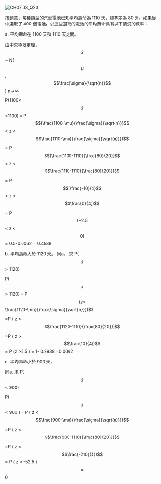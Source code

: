 ![CH07 03_Q23](https://github.com/user-attachments/assets/9f240e11-7553-4db2-af60-d9edc54b6a12)

按題意，某種類型的汽車電池已知平均壽命為 1110 天，標準差為 80 天。如果從中選取了 400 個電池，求這些選取的電池的平均壽命具有以下情況的概率：

a. 平均壽命在 1100 天和 1110 天之間。

由中央極限定理， $$\bar{x}$$ ~ N( $$\mu$$ , $$\frac{\sigma}{\sqrt{n}}$$ )   n→∞

P(1100< $$\bar{x}$$ <1100) = P $$(\frac{1100-\mu}{\frac{\sigma}{\sqrt{n}}}$$ < z < $$\frac{1110-\mu}{\frac{\sigma}{\sqrt{n}}})$$

= P $$(\frac{1100-1110}{\frac{80}{20}}$$ < z < $$\frac{1110-1110}{\frac{80}{20}})$$

= P $$(\frac{-10}{4}$$ < z < $$\frac{0}{4})$$

= P $$(-2.5$$ < z < $$0)$$ = 0.5-0.0062 = 0.4938

b. 平均壽命大於 1120 天。
同a， 求 P( $$\bar{x}$$ > 1120)

P( $$\bar{x}$$ > 1120) = P $$( z > $$\frac{1120-\mu}{\frac{\sigma}{\sqrt{n}}})$$

=P ( z > $$\frac{1120-1110}{\frac{80}{20}})$$

=P ( z > $$\frac{10}{4})$$ = P (z >2.5 ) = 1- 0.9938 =0.0062


c. 平均壽命小於 900 天。

同a. 求 P( $$\bar{x}$$ < 900)

P( $$\bar{x}$$ < 900 ) = P ( z < $$\frac{900-\mu}{\frac{\sigma}{\sqrt{n}}})$$

=P ( z < $$\frac{900-1110}{\frac{80}{20}})$$

=P ( z < $$\frac{-210}{4})$$ = P ( z < -52.5 ) $$\approx$$ 0
